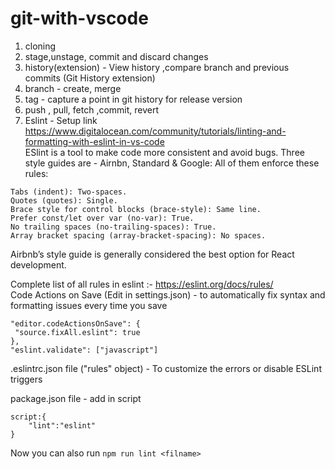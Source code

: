# git-with-vscode
1. cloning
2. stage,unstage, commit and  discard changes
3. history(extension) - View history ,compare branch and previous commits (Git History extension)
4. branch - create, merge
5. tag  - capture a point in git history for release version
6. push , pull, fetch ,commit, revert 
7. Eslint - Setup link https://www.digitalocean.com/community/tutorials/linting-and-formatting-with-eslint-in-vs-code  
ESlint is a tool to make code more consistent and avoid bugs. Three style guides are - Airnbn, Standard & Google: All of them enforce these rules:
``` 
Tabs (indent): Two-spaces.
Quotes (quotes): Single.
Brace style for control blocks (brace-style): Same line.
Prefer const/let over var (no-var): True.
No trailing spaces (no-trailing-spaces): True.
Array bracket spacing (array-bracket-spacing): No spaces. 
```
Airbnb’s style guide is generally considered the best option for React development.  

Complete list of all rules in eslint :- https://eslint.org/docs/rules/  
 Code Actions on Save (Edit in settings.json) - to automatically fix syntax and formatting issues every time you save
 ```
 "editor.codeActionsOnSave": {
  "source.fixAll.eslint": true
},
"eslint.validate": ["javascript"]
```
.eslintrc.json file ("rules" object) - To customize the errors or disable ESLint triggers

package.json file - add in script
```
script:{
    "lint":"eslint"
}
```
Now you can also run ```npm run lint <filname>```